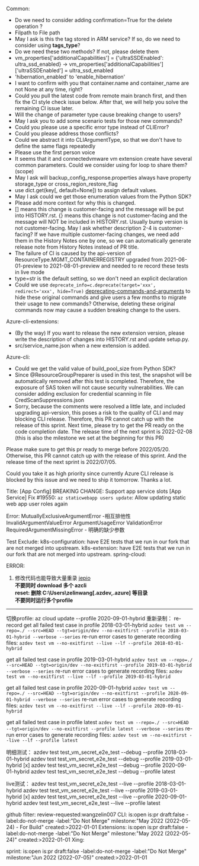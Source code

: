 Common:
- Do we need to consider adding confirmation=True for the delete operation ?
- Filpath to File path
- May I ask is this the tag stored in ARM service? If so, do we need to consider using **tags_type**?
- Do we need these two methods? If not, please delete them
- vm_properties['additionalCapabilities'] = {'ultraSSDEnabled': ultra_ssd_enabled} -> vm_properties['additionalCapabilities']['ultraSSDEnabled'] = ultra_ssd_enabled
- 'hibernation_enabled' to 'enable_hibernation'
- I want to confirm with you that container.name and container_name are not None at any time, right?
- Could you pull the latest code from remote main branch first, and then fix the CI style check issue below. After that, we will help you solve the remaining CI issue later.
- Will the change of parameter type cause breaking change to users?
- May I ask you to add some scenario tests for those new commands?
- Could you please use a specific error type instead of CLIError?
- Could you please address those conflicts?
- Could we abstract it into CLIArgumentType, so that we don't have to define the same flags repeatedly
- Please use the first person voice
- It seems that it and connectedvmware vm extension create have several common parameters. Could we consider using for loop to share them? (scope)
- May I ask will backup_config_response.properties always have property storage_type or cross_region_restore_flag
- use dict.get(key[, default=None]) to assign default values.
- May I ask could we get those enumeration values from the Python SDK?
- Please add more context for why this is changed.
- [] means this change is customer-facing and the message will be put into HISTORY.rst.
  {} means this change is not customer-facing and the message will NOT be included in HISTORY.rst.
  Usually bump version is not customer-facing.
  May I ask whether description 2-4 is customer-facing?
  If we have multiple customer-facing changes, we need add them in the History Notes one by one, so we can automatically generate release note from History Notes instead of PR title.
- The failure of CI is caused by the api-version of ResourceType.MGMT_CONTAINERREGISTRY upgraded from 2021-06-01-preview to 2021-08-01-preview and needed to re record these tests in live mode
- type=str is the default setting, so we don't need an explicit declaration
- Could we use `deprecate_info=c.deprecate(target='xxx', redirect='xxx', hide=True)` [deprecating-commands-and-arguments](https://github.com/Azure/azure-cli/blob/dev/doc/authoring_command_modules/authoring_commands.md#deprecating-commands-and-arguments) to hide these original commands and give users a few months to migrate their usage to new commands?
  Otherwise, deleting these original commands now may cause a sudden breaking change to the users.


Azure-cli-extensions:
- (By the way) If you want to release the new extension version, please write the description of changes into HISTORY.rst and update setup.py.
- src/service_name.json when a new extension is added.

Azure-cli:
- Could we get the valid value of build_pool_size from Python SDK?
- Since @ResourceGroupPreparer is used in this test, the snapshot will be automatically removed after this test is completed.
Therefore, the exposure of SAS token will not cause security vulnerabilities. We can consider adding exclusion for credential scanning in file CredScanSuppressions.json
- Sorry, because the comments were resolved a little late, and included upgrading api-version, this poses a risk to the quality of CLI and may blocking CLI release.
Therefore, this PR cannot catch up with the release of this sprint. Next time, please try to get the PR ready on the code completion date. The release time of the next sprint is 2022-02-08 (this is also the milestone we set at the beginning for this PR)

Please make sure to get this pr ready to merge before 2022/05/20.
Otherwise, this PR cannot catch up with the release of this sprint.
And the release time of the next sprint is 2022/07/05.

Could you take it as high priority since currently Azure CLI release is blocked by this issue and we need to ship it tomorrow. Thanks a lot.

Title:
[App Config] BREAKING CHANGE: Support app service slots
[App Service] Fix #19550: `az staticwebapp users update`: Allow updating static web app user roles again 

Error:
MutuallyExclusiveArgumentError -相互排他性
InvalidArgumentValueError
ArgumentUsageError
ValidationError
RequiredArgumentMissingError - 明确的缺少参数

Test Exclude:
k8s-configuration: have E2E tests that we run in our fork that are not merged into upstream. 
k8s-extension: have E2E tests that we run in our fork that are not merged into upstream. 
spring-cloud: 

ERROR:
1. 修改代码也能导致大量重录 [jepio](https://github.com/Azure/azure-cli/pull/21028)  
**不要同时 download 多个 azcli**  
**reset: 删除 C:\Users\zelinwang\[.azdev,.azure] 等目录**  
**不要同时运行多个profile**

------
切换profile:
az cloud update --profile 2020-09-01-hybrid
重新录制： re-record
get all failed test case in profile 2018-03-01-hybrid 
`azdev test vm --repo=./ --src=HEAD --tgt=origin/dev --no-exitfirst --profile 2018-03-01-hybrid --verbose --series`
re-run error cases to generate recording files:
`azdev test vm --no-exitfirst --live --lf --profile 2018-03-01-hybrid`

get all failed test case in profile 2019-03-01-hybrid
`azdev test vm --repo=./ --src=HEAD --tgt=origin/dev --no-exitfirst --profile 2019-03-01-hybrid --verbose --series`
re-run error cases to generate recording files:
`azdev test vm --no-exitfirst --live --lf --profile 2019-03-01-hybrid`


get all failed test case in profile 2020-09-01-hybrid
`azdev test vm --repo=./ --src=HEAD --tgt=origin/dev --no-exitfirst --profile 2020-09-01-hybrid --verbose --series`
re-run error cases to generate recording files:
`azdev test vm --no-exitfirst --live --lf --profile 2020-09-01-hybrid`

get all failed test case in profile latest
`azdev test vm --repo=./ --src=HEAD --tgt=origin/dev --no-exitfirst --profile latest --verbose --series`
re-run error cases to generate recording files:
`azdev test vm --no-exitfirst --live --lf --profile latest`

明细测试：
azdev test test_vm_secret_e2e_test --debug --profile 2018-03-01-hybrid
azdev test test_vm_secret_e2e_test --debug --profile 2019-03-01-hybrid
[x] azdev test test_vm_secret_e2e_test --debug --profile 2020-09-01-hybrid
azdev test test_vm_secret_e2e_test --debug --profile latest

live测试：
azdev test test_vm_secret_e2e_test --live --profile 2018-03-01-hybrid
azdev test test_vm_secret_e2e_test --live --profile 2019-03-01-hybrid
[x] azdev test test_vm_secret_e2e_test --live --profile 2020-09-01-hybrid
azdev test test_vm_secret_e2e_test --live --profile latest

github filter:
review-requested:wangzelin007
CLI:
is:open is:pr draft:false -label:do-not-merge -label:"Do Not Merge" milestone:"May 2022 (2022-05-24) - For Build" created:>2022-01-01
Extensions:
is:open is:pr draft:false -label:do-not-merge -label:"Do Not Merge" milestone:"May 2022 (2022-05-24)" created:>2022-01-01
Xing:

sprint:
is:open is:pr draft:false -label:do-not-merge -label:"Do Not Merge" milestone:"Jun 2022 (2022-07-05)" created:>2022-01-01 
